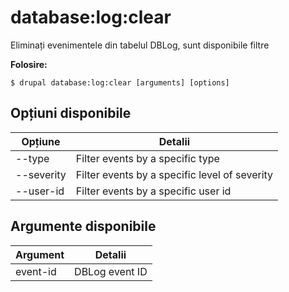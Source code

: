 # database:log:clear
Eliminați evenimentele din tabelul DBLog, sunt disponibile filtre

**Folosire:**
```
$ drupal database:log:clear [arguments] [options] 
```

## Opțiuni disponibile
Opțiune | Detalii
-------|-------------
--type | Filter events by a specific type
--severity | Filter events by a specific level of severity
--user-id | Filter events by a specific user id

## Argumente disponibile
Argument | Detalii
---------|-------------
event-id | DBLog event ID
